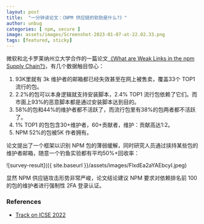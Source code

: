 ```yaml
---
layout: post
title:  "一分钟读论文：《NPM 供应链的软肋是什么?》"
author: unbug
categories: [ npm, secure ]
image: assets/images/Screenshot-2023-01-07-at-22.02.33.png
tags: [featured, sticky]
---
```

微软和北卡罗莱纳州立大学合作的一篇论文[《What are Weak Links in the npm Supply Chain?》][paper1-url]，有几个数据触目惊心：
1. 93K里就有 3k  维护者的邮箱都已经失效甚至在网上被售卖，覆盖33个 TOP1 流行的包。
2. 2.2%的包可以本身逻辑就支持安装脚本，2.4% TOP1 流行包依赖了它们。而市面上93%的恶意脚本都是通过安装脚本达到目的。
3. 58%的包和44%的维护者都不活跃了，而流行包里有38%的包两者都不活跃了。
4. 1% TOP1 的包包含30+维护者，60+贡献者，维护：贡献高达1:2。
5. NPM 52%的包被5K 作者拥有。

论文提出了一个框架以识别 NPM 包的薄弱缓解，同时研究人员通过挟持某些包的维护者邮箱，随意一个钓鱼实验都有平均50%+回收率：

![survey-result]({{ site.baseurl }}/assets/images/FlxdEa2aYAEbcyI.jpeg)

显然 NPM 供应链攻击形势非常严峻，论文结论建议 NPM 要求对依赖排名前 100 的包的维护者进行强制性 2FA 登录认证。

### References
- [Track on ICSE 2022][links-1]

<!--
<p><iframe style="width:100%;" height="615" src="https://arxiv.org/pdf/2112.10165.pdf" frameborder="0" allowfullscreen></iframe></p>
-->

[paper1-url]: https://arxiv.org/pdf/2112.10165.pdf

[links-1]: https://conf.researchr.org/details/icse-2022/icse-2022-seip---software-engineering-in-practice/39/What-are-Weak-Links-in-the-npm-Supply-Chain-#
